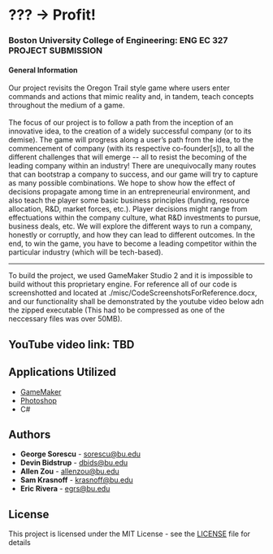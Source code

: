 # ??? -> Profit!

### Boston University College of Engineering: ENG EC 327 PROJECT SUBMISSION

#### General Information

Our project revisits the Oregon Trail style game where users enter commands and actions that mimic reality and, in tandem, teach concepts throughout the medium of a game. <br> <br>
The focus
of our project is to follow a path from the inception of an innovative idea, to the creation of a widely successful company (or to its demise). The game will progress along a user’s path from
the idea, to the commencement of company (with its respective co-founder[s]), to all the different challenges that will emerge -- all to resist the becoming of the leading company within
an industry! There are unequivocally many routes that can bootstrap a company to success, and our game will try to capture as many possible combinations. We hope to show how the effect of
decisions propagate among time in an entrepreneurial environment, and also teach the player some basic business principles (funding, resource allocation, R&D, market forces, etc.). Player
decisions might range from effectuations within the company culture, what R&D investments to pursue, business deals, etc. We will explore the different ways to run a company, honestly or
corruptly, and how they can lead to different outcomes. In the end, to win the game, you have to become a leading competitor within the particular industry (which will be tech-based).

---

To build the project, we used GameMaker Studio 2 and it is impossible to build without this proprietary engine.  For reference all of our code is screenshotted and located at ./misc/CodeScreenshotsForReference.docx, and our functionality shall be demonstrated by the youtube video below adn the zipped executable (This had to be compressed as one of the neccessary files was over 50MB).

## YouTube video link: TBD 


## Applications Utilized

* [GameMaker](https://www.yoyogames.com/gamemaker)
* [Photoshop](https://www.adobe.com/products/photoshop.html)
* C#

## Authors

* **George Sorescu** - sorescu@bu.edu
* **Devin Bidstrup** - dbids@bu.edu
* **Allen Zou** - allenzou@bu.edu
* **Sam Krasnoff** - krasnoff@bu.edu 
* **Eric Rivera** - egrs@bu.edu 

## License

This project is licensed under the MIT License - see the [LICENSE](LICENSE) file for details
